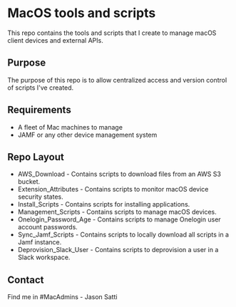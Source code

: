MacOS tools and scripts
===========
This repo contains the tools and scripts that I create to manage macOS client devices and external APIs.

Purpose
-------
The purpose of this repo is to allow centralized access and version control of scripts I've created.

## Requirements
* A fleet of Mac machines to manage
* JAMF or any other device management system

## Repo Layout
* AWS_Download - Contains scripts to download files from an AWS S3 bucket.
* Extension_Attributes - Contains scripts to monitor macOS device security states.
* Install_Scripts - Contains scripts for installing applications.
* Management_Scripts - Contains scripts to manage macOS devices.
* Onelogin_Password_Age - Contains scripts to manage Onelogin user account passwords.
* Sync_Jamf_Scripts - Contains scripts to locally download all scripts in a Jamf instance.
* Deprovision_Slack_User - Contains scripts to deprovision a user in a Slack workspace.

## Contact
Find me in #MacAdmins - Jason Satti
